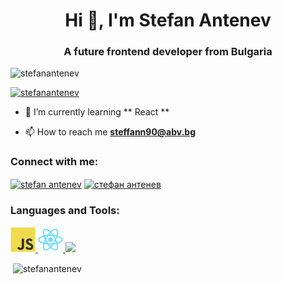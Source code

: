 <h1 align="center">Hi 👋, I'm Stefan Antenev</h1>
<h3 align="center">A future frontend developer from Bulgaria</h3>

<p align="left"> <img src="https://komarev.com/ghpvc/?username=stefanantenev&label=Profile%20views&color=0e75b6&style=flat-square" alt="stefanantenev" /> </p>

<p align="left"> <a href="https://github.com/ryo-ma/github-profile-trophy"><img src="https://github-profile-trophy.vercel.app/?username=stefanantenev" alt="stefanantenev" /></a> </p>

- 🌱 I’m currently learning ** React **

- 📫 How to reach me **steffann90@abv.bg**

<h3 align="left">Connect with me:</h3>
<p align="left">
<a href="https://linkedin.com/in/stefan antenev" target="blank"><img align="center" src="https://raw.githubusercontent.com/rahuldkjain/github-profile-readme-generator/master/src/images/icons/Social/linked-in-alt.svg" alt="stefan antenev" height="30" width="40" /></a>
<a href="https://fb.com/стефан антенев" target="blank"><img align="center" src="https://raw.githubusercontent.com/rahuldkjain/github-profile-readme-generator/master/src/images/icons/Social/facebook.svg" alt="стефан антенев" height="30" width="40" /></a>
</p>

<h3 align="left">Languages and Tools:</h3>
<p align="left"> 
  <a href="https://developer.mozilla.org/en-US/docs/Web/JavaScript" target="_blank" rel="noreferrer"> 
    <img src="https://raw.githubusercontent.com/devicons/devicon/master/icons/javascript/javascript-original.svg" alt="javascript" width="40" height="40"/> 
  </a> 
  <a href="https://reactjs.org/" target="_blank" rel="noreferrer"> 
    <img src="https://raw.githubusercontent.com/devicons/devicon/master/icons/react/react-original.svg" alt="react" width="40" height="40" /> 
  </a>
  <a href="https://nodejs.org/en" target="_blank" rel="noreferrer">
    <img src="https://skillicons.dev/icons?i=nodejs&theme=dark" />
  </a>
</p>

<p>&nbsp;<img align="center" src="https://github-readme-stats.vercel.app/api?username=stefanantenev&show_icons=true&locale=en" alt="stefanantenev" /></p>
